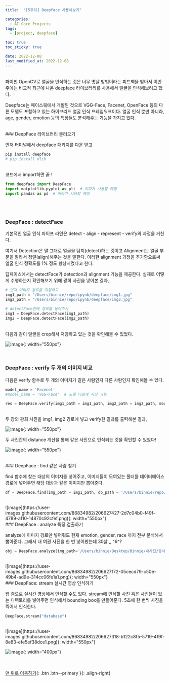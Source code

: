 ```yaml
---
title:  "[5주차] Deepface 사용해보기" 

categories:
  - AI Core Projects
tags:
  - [project, deepface]

toc: true
toc_sticky: true

date: 2022-12-08
last_modified_at: 2022-12-08
---
```


<br/> 
파이썬 OpenCV로 얼굴을 인식하는 것은 너무 옛날 방법이라는 피드백을 받아서 이번주에는 비교적 최근에 나온 deepface 라이브러리를 사용해서 얼굴을 인식해보려고 했다.

Deepface는 페이스북에서 개발된 것으로 VGG-Face, Facenet, OpenFace 등의 다른 모델도 포함하고 있는 하이브리드 얼굴 인식 프레임워크이다. 얼굴 인식 뿐만 아니라, age, gender, emotion 등의 특징들도 분석해주는 기능을 가지고 있다. 


<br/> 
### DeepFace 라이브러리 불러오기

먼저 터미널에서 deepface 패키지를 다운 받고

```bash
pip install deepface
# pip install dlib 
```
<br/>
코드에서 import하면 끝  !

```python
from deepface import DeepFace
import matplotlib.pyplot as plt  # 이따가 사용할 예정 
import pandas as pd  # 이따가 사용할 예정 
```

<br/> <br/>
### DeepFace : detectFace

기본적인 얼굴 인식 파이프 라인은 detect - align - represent - verify의 과정을 거친다. 

여기서 Detection은 말 그대로 얼굴을 탐지(detect)하는 것이고 Alignment는 얼굴 부분을 잘라서 정렬(align)해주는 것을 말한다. 이러한 alignment 과정을 추가함으로써 얼굴 인식 정확도를 1% 정도 향상시켰다고 한다. 

딥페이스에서는 detectFace가 detection과 alignment 기능을 제공한다. 실제로 어떻게 수행하는지 확인해보기 위해 광희 사진을 넣어본 결과,

```python
# 먼저 이미지 경로를 지정하고
img1_path = "/Users/binnie/repo/ipynb/deepface/img1.jpg"
img2_path = "/Users/binnie/repo/ipynb/deepface/img2.jpg"

# detectFace안에 경로를 넣어주기 
img1 = DeepFace.detectFace(img1_path)
img2 = DeepFace.detectFace(img2_path)
```
<br/>
다음과 같이 얼굴을 crop해서 저장하고 있는 것을 확인해볼 수 있었다. 

![image](https://user-images.githubusercontent.com/86834982/206627367-4db2074f-9449-470e-985c-4c1d44a0aae4.png){: width="550px"}  

<br/>

### DeepFace : verify  두 개의 이미지 비교

다음은 verify 함수로 두 개의 이미지가 같은 사람인지 다른 사람인지 확인해볼 수 있다. 

```python
model_name = 'Facenet'
#model_name = 'VGG-Face'  # 모델 다르게 지정 가능 

res = DeepFace.verify(img1_path = img1_path, img2_path = img2_path, model_name = model_name)
```
<br/>
두 장의 광희 사진을 img1, img2 경로에 넣고 verify한 결과를 출력해본 결과, 

![image](https://user-images.githubusercontent.com/86834982/206627223-05c59b49-8568-4d2b-b7f2-63c068289c1d.png){: width="550px"}  

두 사진간의 distance 계산을 통해 같은 사진으로 인식되는 것을 확인할 수 있었다!

![image](https://user-images.githubusercontent.com/86834982/206627120-1df55966-a158-4e5d-be1c-f0ee979d5c6d.png){: width="550px"}  


<br/> 
### DeepFace : find  같은 사람 찾기

find 함수에 찾는 대상의 이미지를 넣어주고, 이미지들이 모여있는 폴더를 데이터베이스 경로에 넣어주면 해당 대상과 같은 이미지만 뽑아준다. 

```python
df = DeepFace.find(img_path = img1_path, db_path = '/Users/binnie/repo/ipynb/deepface/')
```
<br/>
![image](https://user-images.githubusercontent.com/86834982/206627427-2d7c04b0-f49f-4789-a110-14870c92cfef.png){: width="550px"}  


<br/> 
### DeepFace :   analyze  특징 검출하기

analyze에 이미지 경로만 넣어줘도 현재 emotion, gender, race 까지 전부 분석해서 뽑아준다. 그래서 내 여권 사진을 한 번 넣어봤는데 30살 ,, ^6^?

```python
obj = DeepFace.analyze(img_path='/Users/binnie/Desktop/Binnie/내사진/증사/여권사진.jpeg')
```
<br/>
![image](https://user-images.githubusercontent.com/86834982/206627172-05cecd79-c50e-49b4-ad9e-314cc06fe1a1.png){: width="550px"}  


<br/> 
### DeepFace: stream  실시간 영상 인식하기

웹 캠으로 실시간 영상에서 인식할 수도 있다. stream에 인식할 사진 혹은 사진들이 있는 디렉토리를 넣어주면 인식해서 bounding box를 만들어준다. 5초에 한 번씩 사진을 찍어서 인식한다. 

```python
DeepFace.stream("database")
```
<br/>
![image](https://user-images.githubusercontent.com/86834982/206627318-b122c8f5-5719-4f9f-8e83-efe5ef38dce1.png){: width="550px"}  

![image](https://user-images.githubusercontent.com/86834982/206627100-532a80d0-9b89-4149-8c78-613a370301c6.jpg){: width="400px"}  



<br/><br/>
[맨 위로 이동하기](#){: .btn .btn--primary }{: .align-right}
